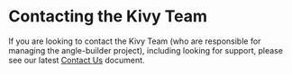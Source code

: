 # Contacting the Kivy Team

If you are looking to contact the Kivy Team (who are responsible for managing
the angle-builder project), including looking for support, please see our
latest [Contact Us](https://github.com/kivy/kivy/blob/master/CONTACT.md) 
document.